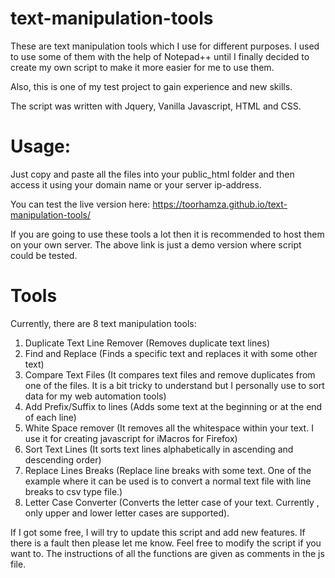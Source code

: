 # text-manipulation-tools
These are text manipulation tools which I use for different purposes. I used to use some of them with the help of Notepad++ until I finally decided to create my own script to make it more easier for me to use them.
 
Also, this is one of my test project to gain experience and new skills.

The script was written with Jquery, Vanilla Javascript, HTML and CSS.

# Usage: 

Just copy and paste all the files into your public_html folder and then access it using your domain name or your server ip-address.

You can test the live version here: https://toorhamza.github.io/text-manipulation-tools/

If you are going to use these tools a lot then it is recommended to host them on your own server. The above link is just a demo version where script could be tested.

# Tools
Currently, there are 8 text manipulation tools:
1. Duplicate Text Line Remover (Removes duplicate text lines)
2. Find and Replace (Finds a specific text and replaces it with some other text)
3. Compare Text Files (It compares text files and remove duplicates from one of the files. It is a bit tricky to understand but I personally use to sort data for my web automation tools)
4. Add Prefix/Suffix to lines (Adds some text at the beginning or at the end of each line)
5. White Space remover (It removes all the whitespace within your text. I use it for creating javascript for iMacros for Firefox)
6. Sort Text Lines (It sorts text lines alphabetically in ascending and descending order)
7. Replace Lines Breaks (Replace line breaks with some text. One of the example where it can be used is to convert a normal text file with line breaks to csv type file.)
8. Letter Case Converter (Converts the letter case of your text. Currently , only upper and lower letter cases are supported).

If I got some free, I will try to update this script and add new features. 
If there is a fault then please let me know.
Feel free to modify the script if you want to. The instructions of all the functions are given as comments in the js file.

